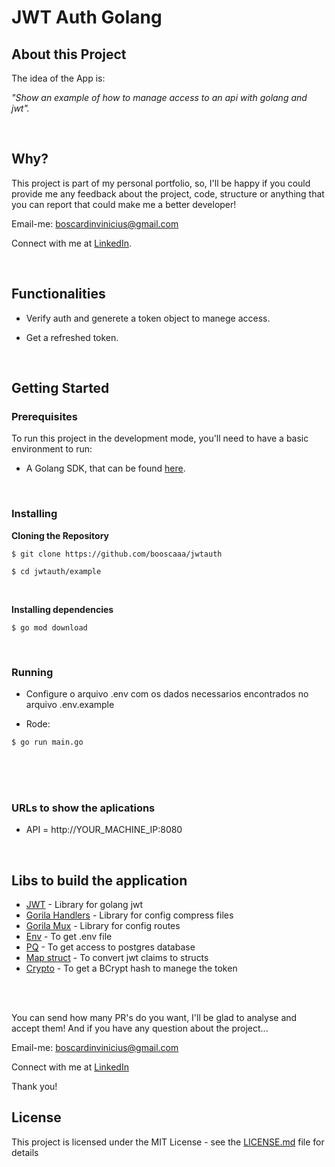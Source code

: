 # JWT Auth Golang

<!-- <img src="https://raw.githubusercontent.com/booscaaa/midow/master/screenshots/midow.png"  width="100%" /> -->


## About this Project

The idea of the App is:

_"Show an example of how to manage access to an api with golang and jwt"._

<br>

## Why?

This project is part of my personal portfolio, so, I'll be happy if you could provide me any feedback about the project, code, structure or anything that you can report that could make me a better developer!

Email-me: boscardinvinicius@gmail.com

Connect with me at [LinkedIn](https://www.linkedin.com/in/booscaaa/).


<br>

## Functionalities

- Verify auth and generete a token object to manege access.

- Get a refreshed token.


<br>

## Getting Started

### Prerequisites

To run this project in the development mode, you'll need to have a basic environment to run: 
- A Golang SDK, that can be found [here](https://golang.org/dl/).


<br>

### Installing


**Cloning the Repository**

```
$ git clone https://github.com/booscaaa/jwtauth

$ cd jwtauth/example
```
<br>

**Installing dependencies**

```
$ go mod download
```
<br>

### Running
- Configure o arquivo .env com os dados necessarios encontrados no arquivo .env.example

- Rode:

```
$ go run main.go
```

<br>
<br>
<br>

### URLs to show the aplications

- API = http://YOUR_MACHINE_IP:8080

<br>

## Libs to build the application

- [JWT](github.com/dgrijalva/jwt-go) - Library for golang jwt
- [Gorila Handlers](github.com/gorilla/handlers) - Library for config compress files
- [Gorila Mux](github.com/gorilla/mux) - Library for config routes
- [Env](github.com/joho/godotenv) - To get .env file
- [PQ](github.com/lib/pq) - To get access to postgres database
- [Map struct](github.com/mitchellh/mapstructure) - To convert jwt claims to structs
- [Crypto](golang.org/x/crypto) - To get a BCrypt hash to manege the token

<br>
<br>

You can send how many PR's do you want, I'll be glad to analyse and accept them! And if you have any question about the project...

Email-me: boscardinvinicius@gmail.com

Connect with me at [LinkedIn](https://www.linkedin.com/in/booscaaa/)

Thank you!

## License

This project is licensed under the MIT License - see the [LICENSE.md](https://github.com/booscaaa/jwtauth/blob/master/LICENSE) file for details